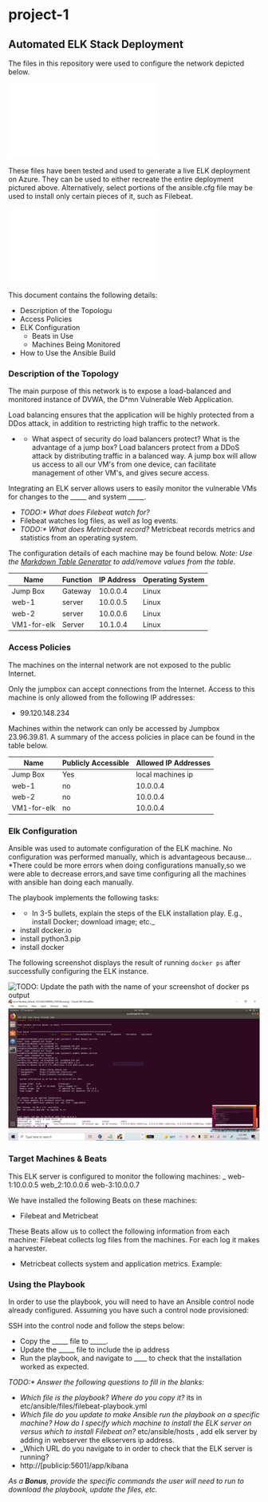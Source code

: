 # project-1
## Automated ELK Stack Deployment

The files in this repository were used to configure the network depicted below.

![](diagrams_files/Diagram%20project%201.drawio%20(1).pdf)

These files have been tested and used to generate a live ELK deployment on Azure. They can be used to either recreate the entire deployment pictured above. Alternatively, select portions of the ansible.cfg file may be used to install only certain pieces of it, such as Filebeat.

  ![](project-1/ansible_files/ansible.cfg.pdf)

This document contains the following details:
- Description of the Topologu
- Access Policies
- ELK Configuration
  - Beats in Use
  - Machines Being Monitored
- How to Use the Ansible Build


### Description of the Topology

The main purpose of this network is to expose a load-balanced and monitored instance of DVWA, the D*mn Vulnerable Web Application.

Load balancing ensures that the application will be highly protected from a DDos attack, in addition to restricting high traffic to the network.
- * What aspect of security do load balancers protect? What is the advantage of a jump box? Load balancers protect from a DDoS attack by distributing traffic in a balanced way. A jump box will allow us access to all our VM's from one device, can facilitate management of other VM's, and gives secure access.

Integrating an ELK server allows users to easily monitor the vulnerable VMs for changes to the _____ and system _____.
- _TODO:* What does Filebeat watch for?_
- Filebeat watches log files, as well as log events. 
- _TODO:* What does Metricbeat record?_ Metricbeat records metrics and statistics from an operating system. 

The configuration details of each machine may be found below.
_Note: Use the [Markdown Table Generator](http://www.tablesgenerator.com/markdown_tables) to add/remove values from the table_.

| Name      | Function   | IP Address | Operating System |
|-----------|------------|------------|------------------|
| Jump Box  | Gateway    | 10.0.0.4   | Linux            |
| web-1     |     server | 10.0.0.5   | Linux            |
| web-2     |   server   | 10.0.0.6   | Linux            |
|VM1-for-elk| Server     | 10.1.0.4   | Linux            |

### Access Policies

The machines on the internal network are not exposed to the public Internet. 

Only the jumpbox can accept connections from the Internet. Access to this machine is only allowed from the following IP addresses:
- 99.120.148.234

Machines within the network can only be accessed by Jumpbox 23.96.39.81.
A summary of the access policies in place can be found in the table below.

| Name         | Publicly Accessible | Allowed IP Addresses |
|--------------|---------------------|----------------------|
| Jump Box     | Yes                 | local machines ip    |
|  web-1       |   no                |  10.0.0.4            |
|  web-2       |   no                |       10.0.0.4       |
|  VM1-for-elk |   no                |   10.0.0.4           |
### Elk Configuration

Ansible was used to automate configuration of the ELK machine. No configuration was performed manually, which is advantageous because...
*There could be more errors when doing configurations manually,so we were able to decrease errors,and save time configuring all the machines with ansible han doing each manually.

The playbook implements the following tasks:
- * In 3-5 bullets, explain the steps of the ELK installation play. E.g., install Docker; download image; etc._
- install docker.io
- install python3.pip
- install docker

The following screenshot displays the result of running `docker ps` after successfully configuring the ELK instance.

![TODO: Update the path with the name of your screenshot of docker ps output](Images/docker_ps_output.png)
![](Images/project1-day1-docksnap.PNG)

### Target Machines & Beats
This ELK server is configured to monitor the following machines:
_ web-1:10.0.0.5 web_2:10.0.0.6 web-3:10.0.0.7

We have installed the following Beats on these machines:
- Filebeat and Metricbeat

These Beats allow us to collect the following information from each machine:
 Filebeat collects log files from the machines. For each log it makes a harvester.
- Metricbeat collects system and application metrics. Example:

### Using the Playbook
In order to use the playbook, you will need to have an Ansible control node already configured. Assuming you have such a control node provisioned: 

SSH into the control node and follow the steps below:
- Copy the _____ file to _____.
- Update the _____ file to include the ip address 
- Run the playbook, and navigate to ____ to check that the installation worked as expected.

_TODO:* Answer the following questions to fill in the blanks:_
- _Which file is the playbook? Where do you copy it?_ its in etc/ansible/files/filebeat-playbook.yml
- _Which file do you update to make Ansible run the playbook on a specific machine? How do I specify which machine to install the ELK server on versus which to install Filebeat on?_ etc/ansible/hosts , add elk server by adding in webserver the elkservers ip address.
- _Which URL do you navigate to in order to check that the ELK server is running?
- http://[publicip:5601]/app/kibana

_As a **Bonus**, provide the specific commands the user will need to run to download the playbook, update the files, etc._
